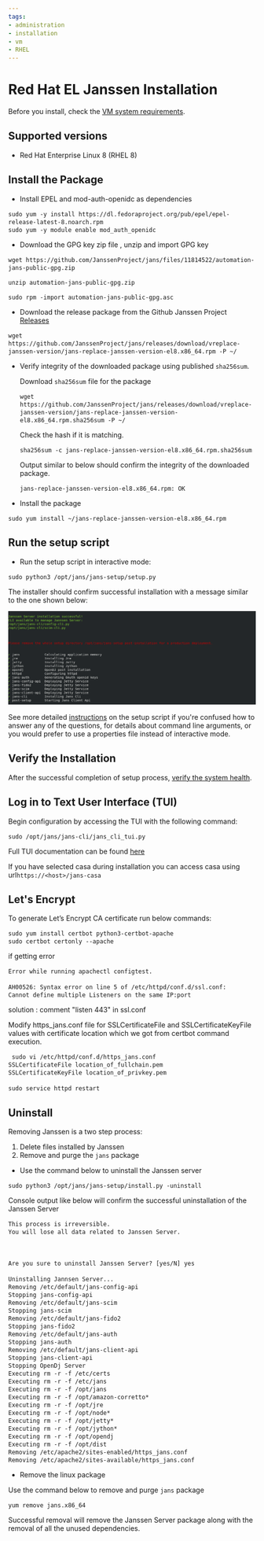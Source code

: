 ```yaml
---
tags:
- administration
- installation
- vm
- RHEL
---
```


# Red Hat EL Janssen Installation

Before you install, check the [VM system requirements](vm-requirements.md).

## Supported versions
- Red Hat Enterprise Linux 8 (RHEL 8)

## Install the Package

- Install EPEL and mod-auth-openidc as dependencies

```
sudo yum -y install https://dl.fedoraproject.org/pub/epel/epel-release-latest-8.noarch.rpm
sudo yum -y module enable mod_auth_openidc 
```


- Download the GPG key zip file , unzip and import GPG key

```shell
wget https://github.com/JanssenProject/jans/files/11814522/automation-jans-public-gpg.zip
```

```shell
unzip automation-jans-public-gpg.zip
```

```shell
sudo rpm -import automation-jans-public-gpg.asc
```

- Download the release package from the Github Janssen Project
  [Releases](https://github.com/JanssenProject/jans/releases)

```
wget https://github.com/JanssenProject/jans/releases/download/vreplace-janssen-version/jans-replace-janssen-version-el8.x86_64.rpm -P ~/
```

- Verify integrity of the downloaded package using published `sha256sum`.

    Download `sha256sum` file for the package

    ```shell
    wget https://github.com/JanssenProject/jans/releases/download/vreplace-janssen-version/jans-replace-janssen-version-el8.x86_64.rpm.sha256sum -P ~/
    ```

    Check the hash if it is matching.

    ```shell
    sha256sum -c jans-replace-janssen-version-el8.x86_64.rpm.sha256sum
    ```

    Output similar to below should confirm the integrity of the downloaded package.

    ```text
    jans-replace-janssen-version-el8.x86_64.rpm: OK
    ```
  
- Install the package

```
sudo yum install ~/jans-replace-janssen-version-el8.x86_64.rpm
```

## Run the setup script

- Run the setup script in interactive mode:

```
sudo python3 /opt/jans/jans-setup/setup.py
```

The installer should confirm successful installation with a message similar
to the one shown below:

![](../../../assets/image-jans-install-success.png)

See more detailed [instructions](../setup.md) on the setup script if you're
confused how to answer any of the questions, for details about command line
arguments, or you would prefer to use a properties file instead of
interactive mode.

## Verify the Installation

After the successful completion of setup process, [verify the system health](../install-faq.md#after-installation-how-do-i-verify-that-the-janssen-server-is-up-and-running).

## Log in to Text User Interface (TUI)

Begin configuration by accessing the TUI with the following command:

```
sudo /opt/jans/jans-cli/jans_cli_tui.py
```

Full TUI documentation can be found [here](../../config-guide/config-tools/jans-tui/README.md)

If you have selected casa during installation you can access casa using url``` https://<host>/jans-casa ```

## Let's Encrypt
 To generate Let’s Encrypt CA certificate run below commands:
```
sudo yum install certbot python3-certbot-apache 
sudo certbot certonly --apache
```
if getting error
```
Error while running apachectl configtest.

AH00526: Syntax error on line 5 of /etc/httpd/conf.d/ssl.conf:
Cannot define multiple Listeners on the same IP:port
```
solution : comment "listen 443" in ssl.conf

Modify  https_jans.conf file for SSLCertificateFile and SSLCertificateKeyFile values with certificate location which we got from certbot command execution.

```
 sudo vi /etc/httpd/conf.d/https_jans.conf
SSLCertificateFile location_of_fullchain.pem
SSLCertificateKeyFile location_of_privkey.pem

sudo service httpd restart
```

## Uninstall

Removing Janssen is a two step process:

1. Delete files installed by Janssen
1. Remove and purge the `jans` package

* Use the command below to uninstall the Janssen server

```
sudo python3 /opt/jans/jans-setup/install.py -uninstall
```

Console output like below will confirm the successful uninstallation of the Janssen Server

```
This process is irreversible.
You will lose all data related to Janssen Server.



Are you sure to uninstall Janssen Server? [yes/N] yes

Uninstalling Jannsen Server...
Removing /etc/default/jans-config-api
Stopping jans-config-api
Removing /etc/default/jans-scim
Stopping jans-scim
Removing /etc/default/jans-fido2
Stopping jans-fido2
Removing /etc/default/jans-auth
Stopping jans-auth
Removing /etc/default/jans-client-api
Stopping jans-client-api
Stopping OpenDj Server
Executing rm -r -f /etc/certs
Executing rm -r -f /etc/jans
Executing rm -r -f /opt/jans
Executing rm -r -f /opt/amazon-corretto*
Executing rm -r -f /opt/jre
Executing rm -r -f /opt/node*
Executing rm -r -f /opt/jetty*
Executing rm -r -f /opt/jython*
Executing rm -r -f /opt/opendj
Executing rm -r -f /opt/dist
Removing /etc/apache2/sites-enabled/https_jans.conf
Removing /etc/apache2/sites-available/https_jans.conf

```

* Remove the linux package

Use the command below to remove and purge `jans` package

```
yum remove jans.x86_64
```

Successful removal will remove the Janssen Server package along with
the removal of all the unused dependencies.
